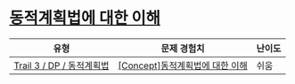 # [동적계획법에 대한 이해](https://www.codetree.ai/trails/complete/curated-cards/intro-dynamic-programming-concept)

|유형|문제 경험치|난이도|
|---|---|---|
|[Trail 3 / DP / 동적계획법](https://www.codetree.ai/trail-info/novice-high/)|[[Concept]동적계획법에 대한 이해](https://www.codetree.ai/trails/complete/curated-cards/intro-dynamic-programming-concept/)|쉬움|

